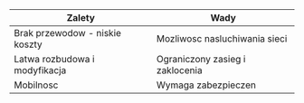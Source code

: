 
<table>
	<thead>
		<tr>
			<th><b>Zalety</b></th>
			<th><b>Wady</b></th>
		</tr>
	</thead>
	<tbody>
		<tr>
			<td>Brak przewodow - niskie koszty</td>
			<td>Mozliwosc nasluchiwania sieci</td>
		</tr>
		<tr>
			<td>Latwa rozbudowa i modyfikacja</td>
			<td>Ograniczony zasieg i zaklocenia</td>
		</tr>
		<tr>
			<td>Mobilnosc</td>
			<td>Wymaga zabezpieczen</td>
		</tr>
	</tbody>
<table>
	